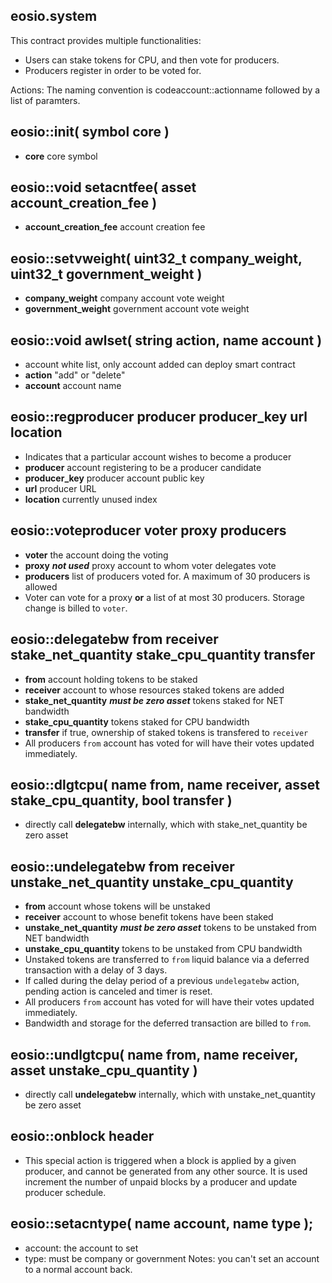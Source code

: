 eosio.system
----------

This contract provides multiple functionalities:
- Users can stake tokens for CPU, and then vote for producers.
- Producers register in order to be voted for.

Actions:
The naming convention is codeaccount::actionname followed by a list of paramters.

## eosio::init( symbol core )
   - **core** core symbol

## eosio::void setacntfee( asset account_creation_fee )
   - **account_creation_fee** account creation fee
   
## eosio::setvweight( uint32_t company_weight, uint32_t government_weight )
   - **company_weight** company account vote weight
   - **government_weight** government account vote weight

## eosio::void awlset( string action, name account )
   - account white list, only account added can deploy smart contract
   - **action** "add" or "delete"
   - **account** account name

## eosio::regproducer producer producer_key url location
   - Indicates that a particular account wishes to become a producer
   - **producer** account registering to be a producer candidate
   - **producer_key** producer account public key
   - **url** producer URL
   - **location** currently unused index

## eosio::voteproducer voter proxy producers
   - **voter** the account doing the voting
   - **proxy** ***not used*** proxy account to whom voter delegates vote
   - **producers** list of producers voted for. A maximum of 30 producers is allowed
   - Voter can vote for a proxy __or__ a list of at most 30 producers. Storage change is billed to `voter`.

## eosio::delegatebw from receiver stake\_net\_quantity stake\_cpu\_quantity transfer
   - **from** account holding tokens to be staked
   - **receiver** account to whose resources staked tokens are added
   - **stake\_net\_quantity** ***must be zero asset*** tokens staked for NET bandwidth
   - **stake\_cpu\_quantity** tokens staked for CPU bandwidth
   - **transfer** if true, ownership of staked tokens is transfered to `receiver`
   - All producers `from` account has voted for will have their votes updated immediately.

## eosio::dlgtcpu( name from, name receiver, asset stake_cpu_quantity, bool transfer )
   - directly call **delegatebw** internally, which with stake_net_quantity be zero asset

## eosio::undelegatebw from receiver unstake\_net\_quantity unstake\_cpu\_quantity
   - **from** account whose tokens will be unstaked
   - **receiver** account to whose benefit tokens have been staked
   - **unstake\_net\_quantity** ***must be zero asset*** tokens to be unstaked from NET bandwidth
   - **unstake\_cpu\_quantity** tokens to be unstaked from CPU bandwidth
   - Unstaked tokens are transferred to `from` liquid balance via a deferred transaction with a delay of 3 days.
   - If called during the delay period of a previous `undelegatebw` action, pending action is canceled and timer is reset.
   - All producers `from` account has voted for will have their votes updated immediately.
   - Bandwidth and storage for the deferred transaction are billed to `from`.

## eosio::undlgtcpu( name from, name receiver, asset unstake_cpu_quantity )
   - directly call **undelegatebw** internally, which with unstake_net_quantity be zero asset

## eosio::onblock header
   - This special action is triggered when a block is applied by a given producer, and cannot be generated from
     any other source. It is used increment the number of unpaid blocks by a producer and update producer schedule.

## eosio::setacntype( name account, name type );
   - account: the account to set
   - type: must be company or government
   Notes: you can't set an account to a normal account back.